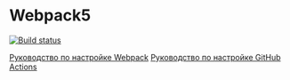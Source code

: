 # Webpack5

[![Build status](https://ci.appveyor.com/api/projects/status/5ermmsunwu9w9r3c?svg=true)](https://ci.appveyor.com/project/unchainedraggedy/ahj-code-env)


[Руководство по настройке Webpack](https://webpack.js.org/guides/)
[Руководство по настройке GitHub Actions](https://docs.github.com/en/actions/quickstart)
